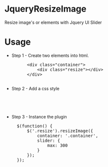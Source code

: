 JqueryResizeImage
=================

Resize image's or elements with Jquery UI Slider

Usage
=================

* Step 1 - Create two elements into html.
    <pre>
        &lt;div class="container"&gt;
            &lt;div class="resize"&gt;&lt;/div&gt;
        &lt;/div&gt;
    </pre>

* Step 2 - Add a css style
    <pre>
    <style>
        .container {
            width: 300px;
            height: 300px;
            background: #f2f2f2;
            border: solid 1px #CCC;
            position: relative;
        }
        .resize {
            width: 50%;
            height: 50%;
            position: absolute;
            top: 0px;
            left: 0px;
            background: red;
        }
    </style>
    </pre>
  
  
* Step 3 - Instance the plugin
    <pre>
    $(function() {
        $('.resize').resizeImage({
            container: '.container',
            slider: {
                max: 300
            }
        });
    });
    </pre>
  

